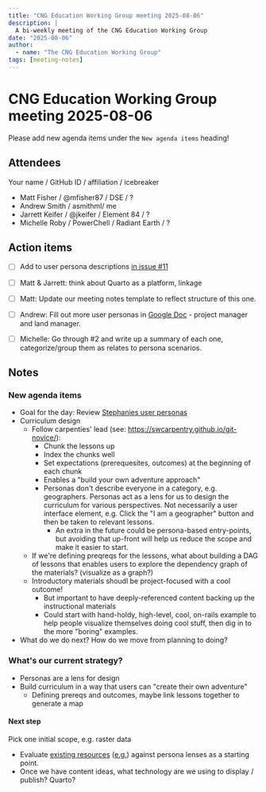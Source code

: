 ```yaml
---
title: "CNG Education Working Group meeting 2025-08-06"
description: |
  A bi-weekly meeting of the CNG Education Working Group
date: "2025-08-06"
author:
  - name: "The CNG Education Working Group"
tags: [meeting-notes]
---
```


# CNG Education Working Group meeting 2025-08-06

Please add new agenda items under the `New agenda items` heading!


## Attendees

Your name / GitHub ID / affiliation / icebreaker

* Matt Fisher / @mfisher87 / DSE / ?
* Andrew Smith / asmithml/ me
* Jarrett Keifer / @jkeifer / Element 84 / ?
* Michelle Roby / PowerChell / Radiant Earth / ?


## Action items

- [ ] Add to user persona descriptions
  [in issue #11](https://github.com/cng-education/curriculum/issues/11)
- [ ] Matt & Jarrett: think about Quarto as a platform, linkage
- [ ] Matt: Update our meeting notes template to reflect structure of this one.
- [ ] Andrew: Fill out more user personas in [Google Doc](https://docs.google.com/document/d/13agrJurFJeVToxya7CJuQKAh28jRIA_wgOps-7sDjXo/edit?tab=t.0) - project manager and land manager.
- [ ] Michelle: Go through #2 and write up a summary of each one, categorize/group them as relates to persona scenarios.


## Notes

### New agenda items

- Goal for the day: Review [Stephanies user personas](https://github.com/cng-education/curriculum/issues/11#issuecomment-3161128841)
- Curriculum design
    - Follow carpenties' lead (see: https://swcarpentry.github.io/git-novice/):
        - Chunk the lessons up
        - Index the chunks well
        - Set expectations (prerequesites, outcomes) at the beginning of each chunk
        - Enables a "build your own adventure approach"
        - Personas don't describe everyone in a category, e.g. geographers. Personas act as a lens for us to design the curriculum for various perspectives. Not necessarily a user interface element, e.g. Click the "I am a geographer" button and then be taken to relevant lessons.
            - An extra in the future could be persona-based entry-points, but avoiding that up-front will help us reduce the scope and make it easier to start.
    - If we're defining preqreqs for the lessons, what about building a DAG of lessons that enables users to explore the dependency graph of the materials? (visualize as a graph?)
    - Introductory materials shoudl be project-focused with a cool outcome!
        - But important to have deeply-referenced content backing up the instructional materials
        - Could start with hand-holdy, high-level, cool, on-rails example to help people visualize themselves doing cool stuff, then dig in to the more "boring" examples.
- What do we do next? How do we move from planning to doing?


### What's our current strategy?

* Personas are a lens for design
* Build curriculum in a way that users can "create their own adventure"
    * Defining prereqs and outcomes, maybe link lessons together to generate a map

#### Next step

Pick one initial scope, e.g. raster data
* Evaluate [existing resources](https://github.com/cng-education/curriculum/issues/2) ([e.g.](https://github.com/auspatious/cloud-native-geospatial-eo-workshop)) against persona lenses as a starting point.
* Once we have content ideas, what technology are we using to display / publish? Quarto?
